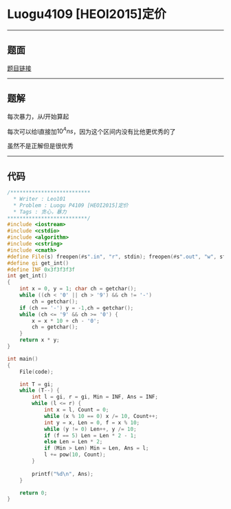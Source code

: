 # Luogu4109 [HEOI2015]定价

---

## 题面

[题目链接](https://www.luogu.org/problemnew/show/P4109)

---

## 题解

每次暴力，从$l$开始算起

每次可以给l直接加$10^Ans$，因为这个区间内没有比他更优秀的了

虽然不是正解但是很优秀

---

## 代码

```c++
/**************************
  * Writer : Leo101
  * Problem : Luogu P4109 [HEOI2015]定价
  * Tags : 贪心，暴力
**************************/
#include <iostream>
#include <cstdio>
#include <algorithm>
#include <cstring>
#include <cmath>
#define File(s) freopen(#s".in", "r", stdin); freopen(#s".out", "w", stdout)
#define gi get_int()
#define INF 0x3f3f3f3f
int get_int()
{
	int x = 0, y = 1; char ch = getchar();
	while ((ch < '0' || ch > '9') && ch != '-')
		ch = getchar();
	if (ch == '-') y = -1,ch = getchar();
	while (ch <= '9' && ch >= '0') {
		x = x * 10 + ch - '0';
		ch = getchar();
	}
	return x * y;
}

int main()
{
	File(code);

	int T = gi;
	while (T--) {
		int l = gi, r = gi, Min = INF, Ans = INF;
		while (l <= r) {
			int x = l, Count = 0;
			while (x % 10 == 0) x /= 10, Count++;
			int y = x, Len = 0, f = x % 10;
			while (y != 0) Len++, y /= 10;
			if (f == 5) Len = Len * 2 - 1;
			else Len = Len * 2;
			if (Min > Len) Min = Len, Ans = l;
			l += pow(10, Count);
		}
		
		printf("%d\n", Ans);
	}

	return 0;
}
```